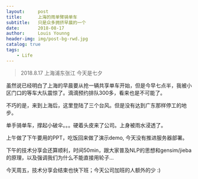 ```yaml
---
layout:     post
title:      上海的雨单臂骑单车
subtitle:   只是众多拥挤早晨的一个
date:       2018-08-17
author:     Louis Younng
header-img: img/post-bg-rwd.jpg
catalog: true
tags:
    - Life
---
```

> 2018.8.17 上海浦东张江  今天是七夕

虽然说已经明白了上海的早晨要从抢一辆共享单车开始，但是今早七点半，我被小区门口的等车大队震惊了。滴滴预约排队300多，看来也是不可能了。


不巧的是，来到上海后，这里登陆了三个台风。但是没有达到广东那样停工的地步。

单手骑单车，撑起小破伞。。。硬着头皮来了公司。上身被雨水浸透了。

上午做了下午要用的PPT，吃饭回来做了演示demo, 今天没有推进服务器部署。

下午的技术分享会还算顺利，时间50min，跟大家普及NLP的思想和gensim/jieba的原理，以及强调我们为什么不能直接用轮子... 

今天周五，技术分享会结束也快下班；今天公司加班的人额外的少 :)